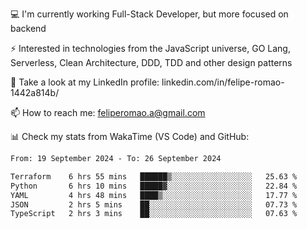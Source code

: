 💻 I'm currently working Full-Stack Developer, but more focused on backend

⚡ Interested in technologies from the JavaScript universe, GO Lang, Serverless, Clean Architecture, DDD, TDD and other design patterns

👥 Take a look at my LinkedIn profile: linkedin.com/in/felipe-romao-1442a814b/

📫 How to reach me: feliperomao.a@gmail.com

📊 Check my stats from WakaTime (VS Code) and GitHub:

<!--START_SECTION:waka-->

```txt
From: 19 September 2024 - To: 26 September 2024

Terraform    6 hrs 55 mins   ██████▒░░░░░░░░░░░░░░░░░░   25.63 %
Python       6 hrs 10 mins   █████▓░░░░░░░░░░░░░░░░░░░   22.84 %
YAML         4 hrs 48 mins   ████▒░░░░░░░░░░░░░░░░░░░░   17.77 %
JSON         2 hrs 5 mins    ██░░░░░░░░░░░░░░░░░░░░░░░   07.73 %
TypeScript   2 hrs 3 mins    ██░░░░░░░░░░░░░░░░░░░░░░░   07.63 %
```

<!--END_SECTION:waka-->
